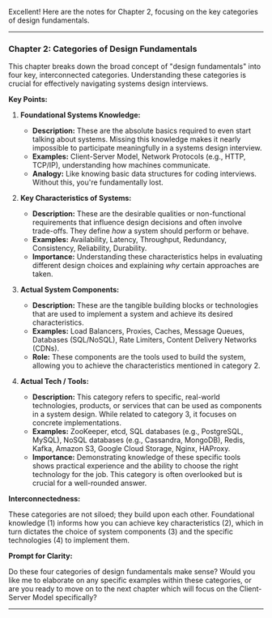 Excellent! Here are the notes for Chapter 2, focusing on the key categories of design fundamentals.

---

### Chapter 2: Categories of Design Fundamentals

This chapter breaks down the broad concept of "design fundamentals" into four key, interconnected categories. Understanding these categories is crucial for effectively navigating systems design interviews.

**Key Points:**

1.  **Foundational Systems Knowledge:**
    *   **Description:** These are the absolute basics required to even start talking about systems. Missing this knowledge makes it nearly impossible to participate meaningfully in a systems design interview.
    *   **Examples:** Client-Server Model, Network Protocols (e.g., HTTP, TCP/IP), understanding how machines communicate.
    *   **Analogy:** Like knowing basic data structures for coding interviews. Without this, you're fundamentally lost.

2.  **Key Characteristics of Systems:**
    *   **Description:** These are the desirable qualities or non-functional requirements that influence design decisions and often involve trade-offs. They define *how* a system should perform or behave.
    *   **Examples:** Availability, Latency, Throughput, Redundancy, Consistency, Reliability, Durability.
    *   **Importance:** Understanding these characteristics helps in evaluating different design choices and explaining *why* certain approaches are taken.

3.  **Actual System Components:**
    *   **Description:** These are the tangible building blocks or technologies that are used to implement a system and achieve its desired characteristics.
    *   **Examples:** Load Balancers, Proxies, Caches, Message Queues, Databases (SQL/NoSQL), Rate Limiters, Content Delivery Networks (CDNs).
    *   **Role:** These components are the tools used to build the system, allowing you to achieve the characteristics mentioned in category 2.

4.  **Actual Tech / Tools:**
    *   **Description:** This category refers to specific, real-world technologies, products, or services that can be used as components in a system design. While related to category 3, it focuses on concrete implementations.
    *   **Examples:** ZooKeeper, etcd, SQL databases (e.g., PostgreSQL, MySQL), NoSQL databases (e.g., Cassandra, MongoDB), Redis, Kafka, Amazon S3, Google Cloud Storage, Nginx, HAProxy.
    *   **Importance:** Demonstrating knowledge of these specific tools shows practical experience and the ability to choose the right technology for the job. This category is often overlooked but is crucial for a well-rounded answer.

**Interconnectedness:**

These categories are not siloed; they build upon each other. Foundational knowledge (1) informs how you can achieve key characteristics (2), which in turn dictates the choice of system components (3) and the specific technologies (4) to implement them.

**Prompt for Clarity:**

Do these four categories of design fundamentals make sense? Would you like me to elaborate on any specific examples within these categories, or are you ready to move on to the next chapter which will focus on the Client-Server Model specifically?

---
